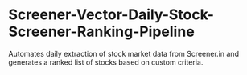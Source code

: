 # Screener-Vector-Daily-Stock-Screener-Ranking-Pipeline
Automates daily extraction of stock market data from Screener.in  and generates a ranked list of stocks based on custom criteria.

